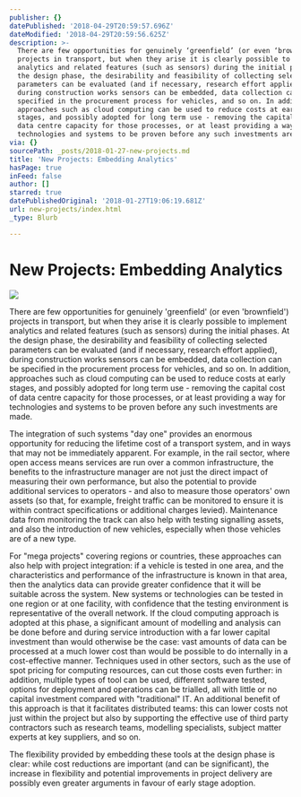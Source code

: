 ```yaml
---
publisher: {}
datePublished: '2018-04-29T20:59:57.696Z'
dateModified: '2018-04-29T20:59:56.625Z'
description: >-
  There are few opportunities for genuinely ‘greenfield’ (or even ‘brownfield’)
  projects in transport, but when they arise it is clearly possible to implement
  analytics and related features (such as sensors) during the initial phases. At
  the design phase, the desirability and feasibility of collecting selected
  parameters can be evaluated (and if necessary, research effort applied),
  during construction works sensors can be embedded, data collection can be
  specified in the procurement process for vehicles, and so on. In addition,
  approaches such as cloud computing can be used to reduce costs at early
  stages, and possibly adopted for long term use - removing the capital cost of
  data centre capacity for those processes, or at least providing a way for
  technologies and systems to be proven before any such investments are made.
via: {}
sourcePath: _posts/2018-01-27-new-projects.md
title: 'New Projects: Embedding Analytics'
hasPage: true
inFeed: false
author: []
starred: true
datePublishedOriginal: '2018-01-27T19:06:19.681Z'
url: new-projects/index.html
_type: Blurb

---
```

# New Projects: Embedding Analytics
![](https://the-grid-user-content.s3-us-west-2.amazonaws.com/caedd1f4-bdf8-4cb2-9730-41b348947a10.jpg)

There are few opportunities for genuinely 'greenfield' (or even 'brownfield') projects in transport, but when they arise it is clearly possible to implement analytics and related features (such as sensors) during the initial phases. At the design phase, the desirability and feasibility of collecting selected parameters can be evaluated (and if necessary, research effort applied), during construction works sensors can be embedded, data collection can be specified in the procurement process for vehicles, and so on. In addition, approaches such as cloud computing can be used to reduce costs at early stages, and possibly adopted for long term use - removing the capital cost of data centre capacity for those processes, or at least providing a way for technologies and systems to be proven before any such investments are made.

The integration of such systems "day one" provides an enormous opportunity for reducing the lifetime cost of a transport system, and in ways that may not be immediately apparent. For example, in the rail sector, where open access means services are run over a common infrastructure, the benefits to the infrastructure manager are not just the direct impact of measuring their own performance, but also the potential to provide additional services to operators - and also to measure those operators' own assets (so that, for example, freight traffic can be monitored to ensure it is within contract specifications or additional charges levied). Maintenance data from monitoring the track can also help with testing signalling assets, and also the introduction of new vehicles, especially when those vehicles are of a new type.

For "mega projects" covering regions or countries, these approaches can also help with project integration: if a vehicle is tested in one area, and the characteristics and performance of the infrastructure is known in that area, then the analytics data can provide greater confidence that it will be suitable across the system. New systems or technologies can be tested in one region or at one facility, with confidence that the testing environment is representative of the overall network. If the cloud computing approach is adopted at this phase, a significant amount of modelling and analysis can be done before and during service introduction with a far lower capital investment than would otherwise be the case: vast amounts of data can be processed at a much lower cost than would be possible to do internally in a cost-effective manner. Techniques used in other sectors, such as the use of spot pricing for computing resources, can cut those costs even further: in addition, multiple types of tool can be used, different software tested, options for deployment and operations can be trialled, all with little or no capital investment compared with "traditional" IT. An additional benefit of this approach is that it facilitates distributed teams: this can lower costs not just within the project but also by supporting the effective use of third party contractors such as research teams, modelling specialists, subject matter experts at key suppliers, and so on.

The flexibility provided by embedding these tools at the design phase is clear: while cost reductions are important (and can be significant), the increase in flexibility and potential improvements in project delivery are possibly even greater arguments in favour of early stage adoption.